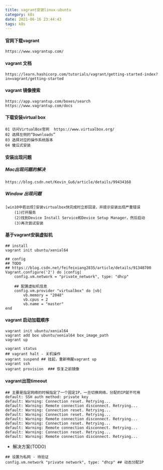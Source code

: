 ```yaml
---
title: vagrant安装linux-ubuntu
category: k8s
date: 2021-06-16 23:44:43
tags: k8s
---
```


<!-- more -->

#### 官网下载vagrant

```text
https://www.vagrantup.com/
```

#### vagrant 文档

```text
https://learn.hashicorp.com/tutorials/vagrant/getting-started-index?in=vagrant/getting-started
```

#### vagrant 镜像搜索

```text
https://app.vagrantup.com/boxes/search
https://www.vagrantup.com/docs
```

#### 下载安装virtual box

```text
01 访问VirtualBox官网  https://www.virtualbox.org/​
02 选择左侧的“Downloads”​
03 选择对应的操作系统版本​
04 傻瓜式安装​
```

#### 安装出现问题
##### Mac出现问题的解决
```text
https://blog.csdn.net/Kevin_Gu6/article/details/99434168
```

##### Window 出现问题
```text
[win10中若出现]安装virtualbox快完成时立即回滚，并提示安装出现严重错误
    (1)打开服务
    (2)找到Device Install Service和Device Setup Manager，然后启动
    (3)再次尝试安装
```

#### 基于vagrant安装虚拟机
```text
## install
vagrant init ubuntu/xenial64

## config 
## TODO
## https://blog.csdn.net/feifeixiang2835/article/details/91348700
Vagrant.configure('2') do |config|
    config.vm.network = "private_network", type: "dhcp"
    
    ## 配置虚拟机信息
    config.vm.provider "virtualbox" do |vb|
        vb.memory = "2048"
        vb.cpus = 2
        vb.name = "master"  
end    
```

#### vagrant 启动加载顺序
```shell script
vagrant init ubuntu/xenial64 
vagrant add box ubuntu/xenial64 box_image_path 
vagrant up

vagrant status
## vagrant halt - 关机操作
vagrant suspend ## 挂起，重新唤醒vagrant up
vagrant ssh
vagrant provision  ### 恢复之前镜像
```

#### vagrant出现timeout

```text
## 主要是指定网络的时候指定了一个固定IP，一旦切换网络，分配的IP就不可用
default: SSH auth method: private key
default: Warning: Connection reset. Retrying...
default: Warning: Remote connection disconnect. Retrying...
default: Warning: Connection reset. Retrying...
default: Warning: Connection reset. Retrying...
default: Warning: Remote connection disconnect. Retrying...
default: Warning: Connection reset. Retrying...
default: Warning: Remote connection disconnect. Retrying...
default: Warning: Connection reset. Retrying...
default: Warning: Remote connection disconnect. Retrying...
```

- 解决方案(TODO)

```text
## 设置为私网 - 待验证
config.vm.network "private network", type: "dhcp" ## 动态分配IP
```
